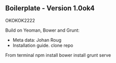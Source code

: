 ## Boilerplate - Version 1.0ok4
OKOKOK2222

Build on Yeoman, Bower and Grunt:

* Meta data: Johan Roug
* Installation guide.
clone repo

From terminal
npm install
bower install
grunt serve
